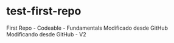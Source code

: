 # test-first-repo

First Repo - Codeable - Fundamentals 
Modificado desde GitHub 
Modificando desde GitHub - V2
